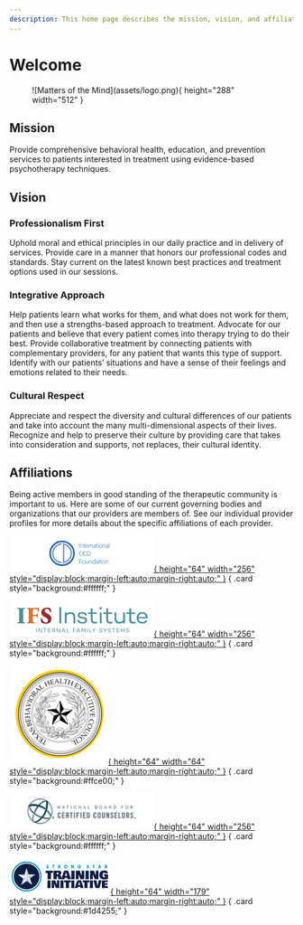 ```yaml
---
description: This home page describes the mission, vision, and affiliations of Matters of the Mind Therapy, PLLC.
---
```


# Welcome

<figure markdown>
![Matters of the Mind](assets/logo.png){ height="288" width="512" }
  <figcaption></figcaption>
</figure>

## Mission

Provide comprehensive behavioral health, education, and prevention services to patients interested in treatment using evidence-based psychotherapy techniques.

## Vision

### Professionalism First

Uphold moral and ethical principles in our daily practice and in delivery of services. Provide care in a manner that honors our professional codes and standards. Stay current on the latest known best practices and treatment options used in our sessions.

### Integrative Approach

Help patients learn what works for them, and what does not work for them, and then use a strengths-based approach to treatment.
Advocate for our patients and believe that every patient comes into therapy trying to do their best.
Provide collaborative treatment by connecting patients with complementary providers, for any patient that wants this type of support.
Identify with our patients’ situations and have a sense of their feelings and emotions related to their needs.

### Cultural Respect

Appreciate and respect the diversity and cultural differences of our patients and take into account the many multi-dimensional aspects of their lives. Recognize and help to preserve their culture by providing care that takes into consideration and supports, not replaces, their cultural identity.

## Affiliations

Being active members in good standing of the therapeutic community is important to us. Here are some of our current governing bodies and organizations that our providers are members of. See our individual provider profiles for more details about the specific affiliations of each provider.

<div class="grid" markdown>

[![International OCD Foundation](assets/ocd-foundation.png){ height="64" width="256" style="display:block;margin-left:auto;margin-right:auto;" }](https://iocdf.org)
{ .card style="background:#ffffff;" }

[![IFS Institute](assets/ifs-institute.png){ height="64" width="256" style="display:block;margin-left:auto;margin-right:auto;" }](https://ifs-institute.com/)
{ .card style="background:#ffffff;" }

[![Texas Behavioral Health Executive Council](assets/txbhec.png){ height="64" width="64" style="display:block;margin-left:auto;margin-right:auto;" }](https://www.bhec.texas.gov/texas-state-board-of-examiners-of-professional-counselors/index.html)
{ .card style="background:#ffce00;" }

[![National Board for Certified Counselors](assets/nbcc.png){ height="64" width="256" style="display:block;margin-left:auto;margin-right:auto;" }](https://nbcc.org/)
{ .card style="background:#ffffff;" }

[![Strong Star Training Initiative](assets/strong-star.png){ height="64" width="179" style="display:block;margin-left:auto;margin-right:auto;" }](https://strongstartraining.org/)
{ .card style="background:#1d4255;" }

</div>
